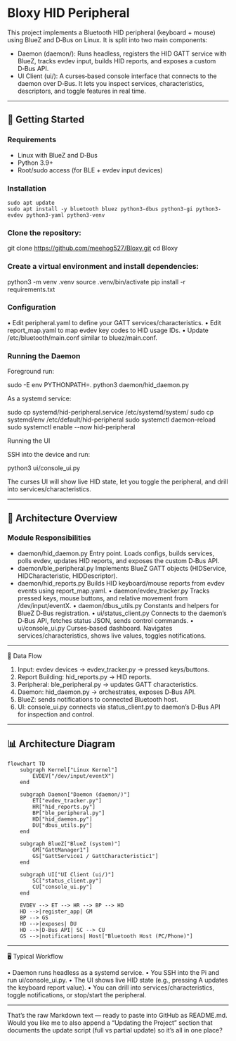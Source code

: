 # Bloxy HID Peripheral

This project implements a Bluetooth HID peripheral (keyboard + mouse) using BlueZ and D‑Bus on Linux.
It is split into two main components:

- Daemon (daemon/): Runs headless, registers the HID GATT service with BlueZ, tracks evdev input, builds HID reports, and exposes a custom D‑Bus API.
- UI Client (ui/): A curses‑based console interface that connects to the daemon over D‑Bus. It lets you inspect services, characteristics, descriptors, and toggle features in real time.


---

## 🚀 Getting Started

### Requirements

- Linux with BlueZ and D‑Bus
- Python 3.9+
- Root/sudo access (for BLE + evdev input devices)


### Installation
```
sudo apt update
sudo apt install -y bluetooth bluez python3-dbus python3-gi python3-evdev python3-yaml python3-venv
```

### Clone the repository:

git clone https://github.com/meehog527/Bloxy.git
cd Bloxy


### Create a virtual environment and install dependencies:

python3 -m venv .venv
source .venv/bin/activate
pip install -r requirements.txt


### Configuration

• Edit peripheral.yaml to define your GATT services/characteristics.
• Edit report_map.yaml to map evdev key codes to HID usage IDs.
• Update /etc/bluetooth/main.conf similar to bluez/main.conf.


### Running the Daemon

Foreground run:

sudo -E env PYTHONPATH=. python3 daemon/hid_daemon.py


As a systemd service:

sudo cp systemd/hid-peripheral.service /etc/systemd/system/
sudo cp systemd/env /etc/default/hid-peripheral
sudo systemctl daemon-reload
sudo systemctl enable --now hid-peripheral


Running the UI

SSH into the device and run:

python3 ui/console_ui.py


The curses UI will show live HID state, let you toggle the peripheral, and drill into services/characteristics.

---

## 🧩 Architecture Overview

### Module Responsibilities

- daemon/hid_daemon.py
Entry point. Loads configs, builds services, polls evdev, updates HID reports, and exposes the custom D‑Bus API.
- daemon/ble_peripheral.py
Implements BlueZ GATT objects (HIDService, HIDCharacteristic, HIDDescriptor).
- daemon/hid_reports.py
Builds HID keyboard/mouse reports from evdev events using report_map.yaml.
• daemon/evdev_tracker.py
Tracks pressed keys, mouse buttons, and relative movement from /dev/input/eventX.
• daemon/dbus_utils.py
Constants and helpers for BlueZ D‑Bus registration.
• ui/status_client.py
Connects to the daemon’s D‑Bus API, fetches status JSON, sends control commands.
• ui/console_ui.py
Curses‑based dashboard. Navigates services/characteristics, shows live values, toggles notifications.


---

🔄 Data Flow

1. Input: evdev devices → evdev_tracker.py → pressed keys/buttons.
2. Report Building: hid_reports.py → HID reports.
3. Peripheral: ble_peripheral.py → updates GATT characteristics.
4. Daemon: hid_daemon.py → orchestrates, exposes D‑Bus API.
5. BlueZ: sends notifications to connected Bluetooth host.
6. UI: console_ui.py connects via status_client.py to daemon’s D‑Bus API for inspection and control.


---

## 📊 Architecture Diagram

```mermaid
flowchart TD
    subgraph Kernel["Linux Kernel"]
        EVDEV["/dev/input/eventX"]
    end

    subgraph Daemon["Daemon (daemon/)"]
        ET["evdev_tracker.py"]
        HR["hid_reports.py"]
        BP["ble_peripheral.py"]
        HD["hid_daemon.py"]
        DU["dbus_utils.py"]
    end

    subgraph BlueZ["BlueZ (system)"]
        GM["GattManager1"]
        GS["GattService1 / GattCharacteristic1"]
    end

    subgraph UI["UI Client (ui/)"]
        SC["status_client.py"]
        CU["console_ui.py"]
    end

    EVDEV --> ET --> HR --> BP --> HD
    HD -->|register_app| GM
    BP --> GS
    HD -->|exposes| DU
    HD -->|D-Bus API| SC --> CU
    GS -->|notifications| Host["Bluetooth Host (PC/Phone)"]
```


---

🖥️ Typical Workflow

• Daemon runs headless as a systemd service.
• You SSH into the Pi and run ui/console_ui.py.
• The UI shows live HID state (e.g., pressing A updates the keyboard report value).
• You can drill into services/characteristics, toggle notifications, or stop/start the peripheral.


---

That’s the raw Markdown text — ready to paste into GitHub as README.md. Would you like me to also append a “Updating the Project” section that documents the update script (full vs partial update) so it’s all in one place?